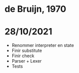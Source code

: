 # de Bruijn, 1970

# 28/10/2021
- Renommer interpreter en state
- Finir substitute
- Finir check
- Parser + Lexer
- Tests